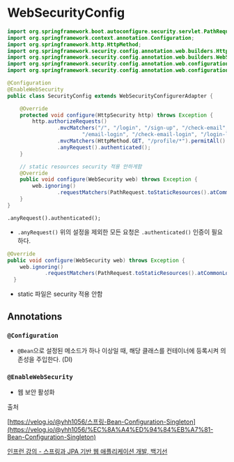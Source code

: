 # WebSecurityConfig

```java
import org.springframework.boot.autoconfigure.security.servlet.PathRequest;
import org.springframework.context.annotation.Configuration;
import org.springframework.http.HttpMethod;
import org.springframework.security.config.annotation.web.builders.HttpSecurity;
import org.springframework.security.config.annotation.web.builders.WebSecurity;
import org.springframework.security.config.annotation.web.configuration.EnableWebSecurity;
import org.springframework.security.config.annotation.web.configuration.WebSecurityConfigurerAdapter;

@Configuration
@EnableWebSecurity
public class SecurityConfig extends WebSecurityConfigurerAdapter {

    @Override
    protected void configure(HttpSecurity http) throws Exception {
        http.authorizeRequests()
                .mvcMatchers("/", "/login", "/sign-up", "/check-email", "/check-email-token",
                        "/email-login", "/check-email-login", "/login-link").permitAll()
                .mvcMatchers(HttpMethod.GET, "/profile/*").permitAll()
                .anyRequest().authenticated();
    }

    // static resources security 적용 안하게함
    @Override
    public void configure(WebSecurity web) throws Exception {
        web.ignoring()
                .requestMatchers(PathRequest.toStaticResources().atCommonLocations());
    }
}
```

`.anyRequest().authenticated();`

- `.anyRequest()` 위의 설정을 제외한 모든 요청은 `.authenticated()` 인증이 필요하다.

```java
@Override
public void configure(WebSecurity web) throws Exception {
    web.ignoring()
            .requestMatchers(PathRequest.toStaticResources().atCommonLocations());
  }
```

- static 파일은 security 적용 안함

## Annotations

### `@Configuration`

- `@Bean`으로 설정된 메소드가 하나 이상일 때, 해당 클래스를 컨테이너에 등록시켜 의존성을 주입한다. (DI)

### `@EnableWebSecurity`

- 웹 보안 활성화

출처

[https://velog.io/@yhh1056/스프링-Bean-Configuration-Singleton](https://velog.io/@yhh1056/%EC%8A%A4%ED%94%84%EB%A7%81-Bean-Configuration-Singleton)

[인프런 강의 - 스프링과 JPA 기반 웹 애플리케이션 개발, 백기선]([https://www.inflearn.com/course/스프링-JPA-웹앱](https://www.inflearn.com/course/%EC%8A%A4%ED%94%84%EB%A7%81-JPA-%EC%9B%B9%EC%95%B1))